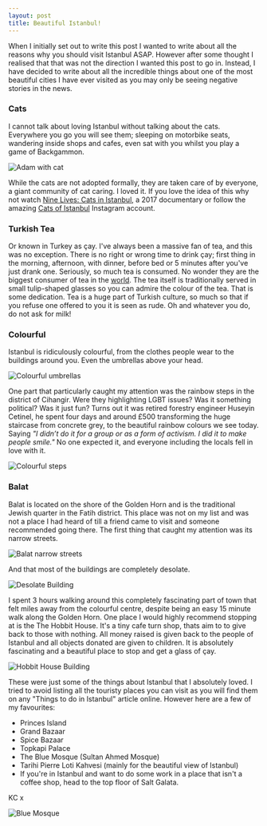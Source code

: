 ```yaml
---
layout: post
title: Beautiful Istanbul!
---
```


When I initially set out to write this post I wanted to write about all the reasons why you should visit Istanbul ASAP. However after some thought I realised that that was not the direction I wanted this post to go in. Instead, I have decided to write about all the incredible things about one of the most beautiful cities I have ever visited as you may only be seeing negative stories in the news.   

### Cats
I cannot talk about loving Istanbul without talking about the cats. Everywhere you go you will see them; sleeping on motorbike seats, wandering inside shops and cafes, even sat with you whilst you play a game of Backgammon.

![Adam with cat](/images/istanbul/adam-with-cat.jpg)

While the cats are not adopted formally, they are taken care of by everyone, a giant community of cat caring. I loved it. If you love the idea of this why not watch [Nine Lives: Cats in Istanbul](https://www.kedifilm.com), a 2017 documentary or follow the amazing [Cats of Istanbul](https://www.instagram.com/catsofistanbul) Instagram account.

### Turkish Tea
Or known in Turkey as çay. I've always been a massive fan of tea, and this was no exception. There is no right or wrong time to drink çay; first thing in the morning, afternoon, with dinner, before bed or 5 minutes after you've just drank one. Seriously, so much tea is consumed. No wonder they are the biggest consumer of tea in the [world](https://qz.com/168690/where-the-worlds-biggest-tea-drinkers-are/). The tea itself is traditionally served in small tulip-shaped glasses so you can admire the colour of the tea. That is some dedication. Tea is a huge part of Turkish culture, so much so that if you refuse one offered to you it is seen as rude. Oh and whatever you do, do not ask for milk!


### Colourful
Istanbul is ridiculously colourful, from the clothes people wear to the buildings around you. Even the umbrellas above your head.

![Colourful umbrellas](/images/istanbul/colourful-umbrellas.jpg)

One part that particularly caught my attention was the rainbow steps in the district of Cihangir. Were they highlighting LGBT issues? Was it something political? Was it just fun? Turns out it was retired forestry engineer Huseyin Cetinel, he spent four days and around £500 transforming the huge staircase from concrete grey, to the beautiful rainbow colours we see today. Saying _&quot;I didn’t do it for a group or as a form of activism. I did it to make people smile.&quot;_ No one expected it, and everyone including the locals fell in love with it.

![Colourful steps](/images/istanbul/colourful-steps.jpg)

### Balat
Balat is located on the shore of the Golden Horn and is the traditional Jewish quarter in the Fatih district. This place was not on my list and was not a place I had heard of till a friend came to visit and someone recommended going there. The first thing that caught my attention was its narrow streets.

![Balat narrow streets](/images/istanbul/balat-narrow-streets.jpg)

And that most of the buildings are completely desolate.

![Desolate Building](/images/istanbul/desolate-building.jpg)

I spent 3 hours walking around this completely fascinating part of town that felt miles away from the colourful centre, despite being an easy 15 minute walk along the Golden Horn. One place I would highly recommend stopping at is the The Hobbit House. It's a tiny cafe turn shop, thats aim to to give back to those with nothing. All money raised is given back to the people of Istanbul and all objects donated are given to children. It is absolutely fascinating and a beautiful place to stop and get a glass of çay.

![Hobbit House Building](/images/istanbul/hobbit-house.jpg)

These were just some of the things about Istanbul that I absolutely loved. I tried to avoid listing all the touristy places you can visit as you will find them on any &quot;Things to do in Istanbul&quot; article online. However here are a few of my favourites:
- Princes Island
- Grand Bazaar
- Spice Bazaar
- Topkapi Palace
- The Blue Mosque (Sultan Ahmed Mosque)
- Tarihi Pierre Loti Kahvesi (mainly for the beautiful view of Istanbul)
- If you're in Istanbul and want to do some work in a place that isn't a coffee shop, head to the top floor of Salt Galata.

KC x

![Blue Mosque](/images/istanbul/blue-mosque.jpg)
